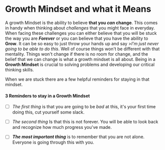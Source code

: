 # Growth Mindset and what it Means

A growth Mindset is the ability to believe **that you _can_ change**. This comes in handy when thinking about *challenges* that you might face in everyday. When facing these challenges you can either believe that you will be stuck the way you are ***Forever*** or you can believe that you have the ability to **Grow**. It can be so easy to just throw your hands up and say >*I'm just never going to be able to do this*. Well of course things won't be different with that mentality. Things won't change if there is no room for change, and the belief that we can change is what a growth mindset is all about. Being in a **Growth Mindset** is crucial to solving problems and developing our critical thinking skills. 

When we are stuck there are a few helpful reminders for staying in that mindset.


#### 3 Reminders to stay in a Growth Mindset
- [ ] *The first thing* is that you are going to be *bad* at this, it's your first time doing this, cut yourself some slack.
- [ ] *The second thing* Is that this is not forever. You will be able to look back and recognize how much progress you've made.
- [ ] ***The most important thing*** is to remember that you are not alone. Everyone is going through this with you.

